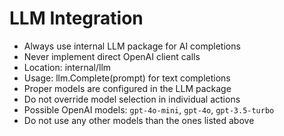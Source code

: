# LLM Integration

- Always use internal LLM package for AI completions
- Never implement direct OpenAI client calls
- Location: internal/llm
- Usage: llm.Complete(prompt) for text completions
- Proper models are configured in the LLM package
- Do not override model selection in individual actions
- Possible OpenAI models: `gpt-4o-mini`, `gpt-4o`, `gpt-3.5-turbo`
- Do not use any other models than the ones listed above
